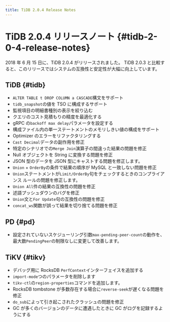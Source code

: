 ```yaml
---
title: TiDB 2.0.4 Release Notes
---
```


# TiDB 2.0.4 リリースノート {#tidb-2-0-4-release-notes}

2018 年 6 月 15 日に、TiDB 2.0.4 がリリースされました。 TiDB 2.0.3 と比較すると、このリリースではシステムの互換性と安定性が大幅に向上しています。

## TiDB {#tidb}

-   `ALTER TABLE t DROP COLUMN a CASCADE`構文をサポート
-   `tidb_snapshot`の値を TSO に構成するサポート
-   監視項目の明細書種別の表示を絞り込む
-   クエリのコスト見積もりの精度を最適化する
-   gRPC の`backoff max delay`パラメータを設定する
-   構成ファイル内の単一ステートメントのメモリしきい値の構成をサポート
-   Optimizer のエラーをリファクタリングする
-   `Cast Decimal`データの副作用を修正
-   特定のシナリオでの`Merge Join`演算子の間違った結果の問題を修正
-   Null オブジェクトを String に変換する問題を修正
-   JSON 型のデータを JSON 型にキャストする問題を修正します。
-   `Union` + `OrderBy`の条件で結果の順序が MySQL と一致しない問題を修正
-   `Union`ステートメントが`Limit/OrderBy`句をチェックするときのコンプライアンス ルールの問題を修正します。
-   `Union All`件の結果の互換性の問題を修正
-   述語プッシュダウンのバグを修正
-   `Union`文と`For Update`句の互換性の問題を修正
-   `concat_ws`関数が誤って結果を切り捨てる問題を修正

## PD {#pd}

-   設定されていないスケジューリング引数`max-pending-peer-count`の動作を、最大数`PendingPeer`の制限なしに変更して改善します。

## TiKV {#tikv}

-   デバッグ用に RocksDB `PerfContext`インターフェイスを追加する
-   `import-mode`つのパラメータを削除します
-   `tikv-ctl`の`region-properties`コマンドを追加します。
-   RocksDB tombstone が多数存在する場合に`reverse-seek`が遅くなる問題を修正
-   `do_sub`によって引き起こされたクラッシュの問題を修正
-   GC が多くのバージョンのデータに遭遇したときに GC がログを記録するようにする
